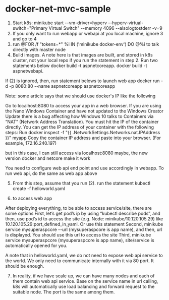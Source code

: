 # docker-net-mvc-sample

1. Start k8s: minikube start --vm-driver=hyperv --hyperv-virtual-switch="Primary Virtual Switch" --memory 4096 --alsologtostderr -v=9
2. If you only want to run webapp or webapi at you local machine, ignore 3 and go to 4
3. run @FOR /f "tokens=*" %i IN ('minikube docker-env') DO @%i  to talk directly with master node
4. Build images. A note here is that images are built, and stored in k8s cluster, not your local repo if you run the statement in step 2.
Run two statements below
docker build -t aspnetcoreapp.
docker build -t aspnetwebapi.

If  (2) is ignored, then, run statement belows to launch web app
docker run -d -p 8080:80 --name aspnetcoreapp aspnetcoreapp

Note: some article says that we should use docker's IP like the following

Go to localhost:8080 to access your app in a web browser.
If you are using the Nano Windows Container and have not updated to the Windows Creator Update there is a bug affecting how Windows 10 talks to Containers via “NAT” (Network Address Translation). You must hit the IP of the container directly. You can get the IP address of your container with the following steps:
Run docker inspect -f "{{ .NetworkSettings.Networks.nat.IPAddress }}" myapp
Copy the container IP address and paste into your browser. (For example, 172.16.240.197)

but in this case, I can still access via localhost:8080
maybe, the new version docker and netcore make it work

You need to configure web api end point and use accordingly in webapp. To run web api, do the same as web app above

5. From this step, assume that you run (2). run the statement 
kubectl create -f helloworld.yaml

6. to access web app

After deploying everything, to be able to access service/site, there are some options
First, let’s get pod’s ip by using “kubectl describe pods”, and then, use pod’s id to access the site (e.g. Node:  minikube/10.120.105.29) like 10.120.105.29:port_defined_in_yaml. Or use this statement 
Second, minikube service mysuperaspcore --url (mysuperaspcore  is app name), and then, url is displayed. You should use this url to access the site
Third, minikube service mysuperaspcore (mysuperaspcore  is app name), site/service is automatically opened for you.

A note that in helloworld.yaml, we do not need to expose web api service to the world. We only need to communicate internally with it via 80 port. It should be enough.



7. In reality, if we have scale up, we can have many nodes and each of them contain web api service. Base on the service name in url calling, k8s will automatically use load balancing and forward request to the suitable node. The port is the same among them.
